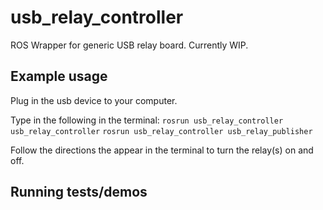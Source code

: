 # usb_relay_controller

ROS Wrapper for generic USB relay board. Currently WIP.

## Example usage
Plug in the usb device to your computer.

Type in the following in the terminal:
`rosrun usb_relay_controller usb_relay_controller`
`rosrun usb_relay_controller usb_relay_publisher`

Follow the directions the appear in the terminal to turn the relay(s) on and off.

## Running tests/demos
    
